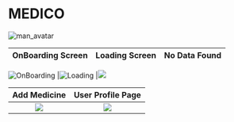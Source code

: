 # MEDICO

![man_avatar](https://user-images.githubusercontent.com/72864817/168875509-bdcac2a4-6af1-4fd6-9cde-ebc640ef688d.png)

OnBoarding Screen | Loading Screen | No Data Found
:-------------------------:|:-------------------------:|:-------------------------:
![OnBoarding](https://user-images.githubusercontent.com/72864817/169650141-fcfdf90f-5c6a-4dd1-ba9e-491edea9b621.png)
|![Loading](https://user-images.githubusercontent.com/72864817/169653190-5fc926d8-c464-422e-888d-15835ae90e91.png)
|![](/snapshots/snapshot3.jpeg)

Add Medicine |User Profile Page
:-------------------------:|:-------------------------:
![](/snapshots/snapshot4.jpeg)|![](/snapshots/snapshot5.jpeg)|

